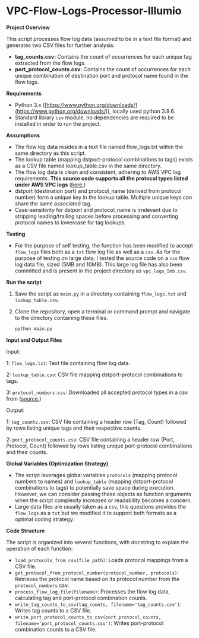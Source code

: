 # VPC-Flow-Logs-Processor-Illumio

**Project Overview**

This script processes flow log data (assumed to be in a text file format) and generates two CSV files for further analysis:

* **tag_counts.csv:** Contains the count of occurrences for each unique tag extracted from the flow logs.
* **port_protocol_counts.csv:** Contains the count of occurrences for each unique combination of destination port and protocol name found in the flow logs.

**Requirements**

* Python 3.x ([https://www.python.org/downloads/](https://www.python.org/downloads/)), locally used python 3.9.6.
* Standard library `csv` module, no dependencies are required to be installed in order to run the project.


**Assumptions**

* The flow log data resides in a text file named flow_logs.txt within the same directory as this script.
* The lookup table (mapping dstport-protocol combinations to tags) exists as a CSV file named lookup_table.csv in the same directory.
* The flow log data is clean and consistent, adhering to AWS VPC log requirements. **This source code supports all the protocol types listed under AWS VPC logs** ([here.](https://www.iana.org/assignments/protocol-numbers/protocol-numbers.xhtml))
* dstport (destination port) and protocol_name (derived from protocol number) form a unique key in the lookup table. Multiple unique keys can share the same associated tag.
* Case-sensitivity for dstport and protocol_name is irrelevant due to stripping leading/trailing spaces before processing and converting protocol names to lowercase for tag lookups.

**Testing**
* For the purpose of self testing, the function has been modified to accept `flow_logs` files both as a `txt` flow log file as well as a `csv`. As for the purpose of testing on large data, I tested the source code on a `csv` flow log data file, sized (5MB and 10MB). This large log file has also been committed and is present in the project directory as `vpc_logs_5mb.csv`.


**Run the script**
1. Save the script as `main.py` in a directory containing `flow_logs.txt` and `lookup_table.csv`.

2. Clone the repository, open a terminal or command prompt and navigate to the directory containing these files.

   ```bash
   python main.py

**Input and Output Files**

Input:

1: `flow_logs.txt`: Text file containing flow log data.

2: `lookup_table.csv`: CSV file mapping dstport-protocol combinations to tags.

3: `protocol_numbers.csv`: Downloaded all accepted protocol types in a csv from ([source.](https://www.iana.org/assignments/protocol-numbers/protocol-numbers.xhtml.))

Output:

1: `tag_counts.csv`: CSV file containing a header row (Tag, Count) followed by rows listing unique tags and their respective counts.

2: `port_protocol_counts.csv`: CSV file containing a header row (Port, Protocol, Count) followed by rows listing unique port-protocol combinations and their counts.

**Global Variables (Optimization Strategy)**

* The script leverages global variables `protocols` (mapping protocol numbers to names) and `lookup_table` (mapping dstport-protocol combinations to tags) to potentially save space during execution. However, we can consider passing these objects as function arguments when the script complexity increases or readability becomes a concern.
* Large data files are usually taken as a `csv`, this questions provides the `flow_logs` as a `txt` but we modified it to support both formats as a optimal coding strategy.

**Code Structure**

The script is organized into several functions, with docstring to explain the operation of each function:

* `load_protocols_from_csv(file_path)`: Loads protocol mappings from a CSV file.
* `get_protocol_from_protocol_number(protocol_number, protocols)`: Retrieves the protocol name based on its protocol number from the `protocol_numbers` csv.
* `process_flow_log_file(filename)`: Processes the flow log data, calculating tag and port-protocol combination counts.
* `write_tag_counts_to_csv(tag_counts, filename='tag_counts.csv')`: Writes tag counts to a CSV file.
* `write_port_protocol_counts_to_csv(port_protocol_counts, filename='port_protocol_counts.csv')`: Writes port-protocol combination counts to a CSV file.
